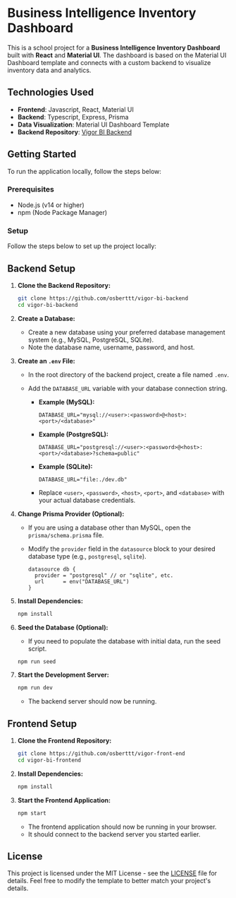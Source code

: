 # Business Intelligence Inventory Dashboard

This is a school project for a **Business Intelligence Inventory Dashboard** built with **React** and **Material UI**. The dashboard is based on the Material UI Dashboard template and connects with a custom backend to visualize inventory data and analytics.

## Technologies Used

- **Frontend**: Javascript, React, Material UI
- **Backend**: Typescript, Express, Prisma
- **Data Visualization**: Material UI Dashboard Template
- **Backend Repository**: [Vigor BI Backend](https://github.com/osberttt/vigor-bi-backend)

## Getting Started

To run the application locally, follow the steps below:

### Prerequisites

- Node.js (v14 or higher)
- npm (Node Package Manager)

### Setup

Follow the steps below to set up the project locally:

## Backend Setup

1.  **Clone the Backend Repository:**

    ```bash
    git clone https://github.com/osberttt/vigor-bi-backend
    cd vigor-bi-backend
    ```

2.  **Create a Database:**

    * Create a new database using your preferred database management system (e.g., MySQL, PostgreSQL, SQLite).
    * Note the database name, username, password, and host.

3.  **Create an `.env` File:**

    * In the root directory of the backend project, create a file named `.env`.
    * Add the `DATABASE_URL` variable with your database connection string.

        * **Example (MySQL):**

            ```
            DATABASE_URL="mysql://<user>:<password>@<host>:<port>/<database>"
            ```

        * **Example (PostgreSQL):**

            ```
            DATABASE_URL="postgresql://<user>:<password>@<host>:<port>/<database>?schema=public"
            ```

        * **Example (SQLite):**

            ```
            DATABASE_URL="file:./dev.db"
            ```

        * Replace `<user>`, `<password>`, `<host>`, `<port>`, and `<database>` with your actual database credentials.

4.  **Change Prisma Provider (Optional):**

    * If you are using a database other than MySQL, open the `prisma/schema.prisma` file.
    * Modify the `provider` field in the `datasource` block to your desired database type (e.g., `postgresql`, `sqlite`).

        ```prisma
        datasource db {
          provider = "postgresql" // or "sqlite", etc.
          url      = env("DATABASE_URL")
        }
        ```

5.  **Install Dependencies:**

    ```bash
    npm install
    ```

6.  **Seed the Database (Optional):**

    * If you need to populate the database with initial data, run the seed script.

    ```bash
    npm run seed
    ```

7.  **Start the Development Server:**

    ```bash
    npm run dev
    ```

    * The backend server should now be running.

## Frontend Setup

1.  **Clone the Frontend Repository:**

    ```bash
    git clone https://github.com/osberttt/vigor-front-end
    cd vigor-bi-frontend
    ```

2.  **Install Dependencies:**

    ```bash
    npm install
    ```

3.  **Start the Frontend Application:**

    ```bash
    npm start
    ```

    * The frontend application should now be running in your browser.
    * It should connect to the backend server you started earlier.

## License

This project is licensed under the MIT License - see the [LICENSE](LICENSE) file for details.
Feel free to modify the template to better match your project's details.
